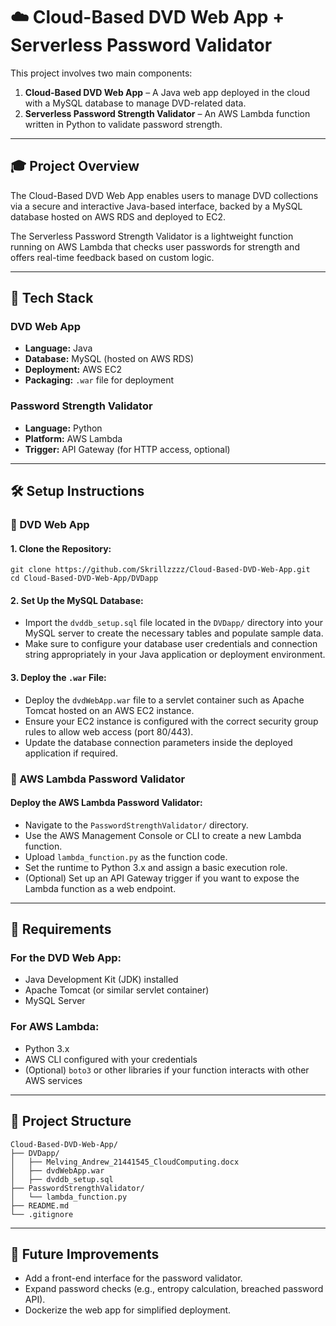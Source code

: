 # ☁️ Cloud-Based DVD Web App + Serverless Password Validator

This project involves two main components:
1. **Cloud-Based DVD Web App** – A Java web app deployed in the cloud with a MySQL database to manage DVD-related data.  
2. **Serverless Password Strength Validator** – An AWS Lambda function written in Python to validate password strength.

---

## 🎓 Project Overview

The Cloud-Based DVD Web App enables users to manage DVD collections via a secure and interactive Java-based interface, backed by a MySQL database hosted on AWS RDS and deployed to EC2.

The Serverless Password Strength Validator is a lightweight function running on AWS Lambda that checks user passwords for strength and offers real-time feedback based on custom logic.

---

## 🚀 Tech Stack

### DVD Web App
- **Language:** Java  
- **Database:** MySQL (hosted on AWS RDS)  
- **Deployment:** AWS EC2  
- **Packaging:** `.war` file for deployment

### Password Strength Validator
- **Language:** Python  
- **Platform:** AWS Lambda  
- **Trigger:** API Gateway (for HTTP access, optional)

---

## 🛠️ Setup Instructions

### 📀 DVD Web App


#### 1. Clone the Repository:
   ```
   git clone https://github.com/Skrillzzzz/Cloud-Based-DVD-Web-App.git
   cd Cloud-Based-DVD-Web-App/DVDapp
   ```
#### 2. Set Up the MySQL Database:
- Import the `dvddb_setup.sql` file located in the `DVDapp/` directory into your MySQL server to create the necessary tables and populate sample data.
- Make sure to configure your database user credentials and connection string appropriately in your Java application or deployment environment.

#### 3. Deploy the `.war` File:
- Deploy the `dvdWebApp.war` file to a servlet container such as Apache Tomcat hosted on an AWS EC2 instance.
- Ensure your EC2 instance is configured with the correct security group rules to allow web access (port 80/443).
- Update the database connection parameters inside the deployed application if required.

### 🔐 AWS Lambda Password Validator
#### Deploy the AWS Lambda Password Validator:
- Navigate to the `PasswordStrengthValidator/` directory.
- Use the AWS Management Console or CLI to create a new Lambda function.
- Upload `lambda_function.py` as the function code.
- Set the runtime to Python 3.x and assign a basic execution role.
- (Optional) Set up an API Gateway trigger if you want to expose the Lambda function as a web endpoint.

---
## 🔑 Requirements

### For the DVD Web App:
- Java Development Kit (JDK) installed
- Apache Tomcat (or similar servlet container)
- MySQL Server

### For AWS Lambda:
- Python 3.x
- AWS CLI configured with your credentials
- (Optional) `boto3` or other libraries if your function interacts with other AWS services

---
## 📂 Project Structure

```text
Cloud-Based-DVD-Web-App/
├── DVDapp/
│   ├── Melving_Andrew_21441545_CloudComputing.docx
│   ├── dvdWebApp.war
│   ├── dvddb_setup.sql
├── PasswordStrengthValidator/
│   └── lambda_function.py
├── README.md
└── .gitignore
```
---
## 🧠 Future Improvements

- Add a front-end interface for the password validator.  
- Expand password checks (e.g., entropy calculation, breached password API).  
- Dockerize the web app for simplified deployment.  
